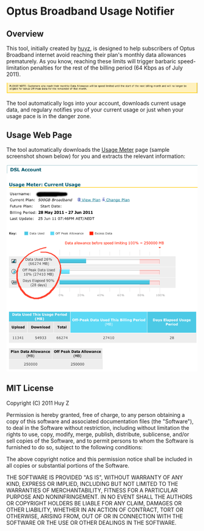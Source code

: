 Optus Broadband Usage Notifier
==============================

Overview
--------
This tool, initially created by [huyz](https://github.com/huyz), is designed
to help subscribers of Optus Broadband internet avoid reaching their plan's
monthly data allowances prematurely.
As you know, reaching these limits will trigger barbaric speed-limitation
penalties for the rest of the billing period (64 Kbps as of July 2011).

![Screenshot of Optus speed-limitation warning](img/screenshot-optus-speed-limitation.png)

The tool automatically logs into your account, downloads current usage data,
and regulary notifies you of your current usage or just when your usage pace
is in the danger zone.

Usage Web Page
--------------
The tool automatically downloads the [Usage Meter](https://memberservices.optuszoo.com.au/myusage/)
page (sample screenshot shown below) for you and extracts the relevant
information:

![Screenshot of sample of Optus Usage Meter web page](img/screenshot-optus-usage-sample.png)


MIT License
-----------

Copyright (C) 2011 Huy Z

Permission is hereby granted, free of charge, to any person obtaining
a copy of this software and associated documentation files (the
"Software"), to deal in the Software without restriction, including
without limitation the rights to use, copy, modify, merge, publish,
distribute, sublicense, and/or sell copies of the Software, and to
permit persons to whom the Software is furnished to do so, subject to
the following conditions:

The above copyright notice and this permission notice shall be
included in all copies or substantial portions of the Software.

THE SOFTWARE IS PROVIDED "AS IS", WITHOUT WARRANTY OF ANY KIND,
EXPRESS OR IMPLIED, INCLUDING BUT NOT LIMITED TO THE WARRANTIES OF
MERCHANTABILITY, FITNESS FOR A PARTICULAR PURPOSE AND
NONINFRINGEMENT. IN NO EVENT SHALL THE AUTHORS OR COPYRIGHT HOLDERS BE
LIABLE FOR ANY CLAIM, DAMAGES OR OTHER LIABILITY, WHETHER IN AN ACTION
OF CONTRACT, TORT OR OTHERWISE, ARISING FROM, OUT OF OR IN CONNECTION
WITH THE SOFTWARE OR THE USE OR OTHER DEALINGS IN THE SOFTWARE.
